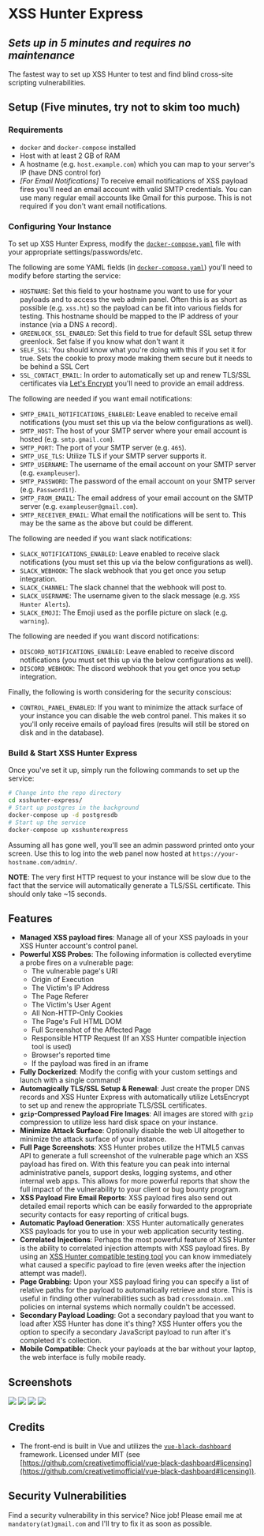 # XSS Hunter Express
## *Sets up in 5 minutes and requires no maintenance*

The fastest way to set up XSS Hunter to test and find blind cross-site scripting vulnerabilities.

## Setup (Five minutes, try not to skim too much)

### Requirements
* `docker` and `docker-compose` installed
* Host with at least 2 GB of RAM
* A hostname (e.g. `host.example.com`) which you can map to your server's IP (have DNS control for)
* *[For Email Notifications]* To receive email notifications of XSS payload fires you'll need an email account with valid SMTP credentials. You can use many regular email accounts like Gmail for this purpose. This is not required if you don't want email notifications.

### Configuring Your Instance
To set up XSS Hunter Express, modify the [`docker-compose.yaml`](https://github.com/mandatoryprogrammer/xsshunter-express/blob/main/docker-compose.yml) file with your appropriate settings/passwords/etc.

The following are some YAML fields (in [`docker-compose.yaml`](https://github.com/mandatoryprogrammer/xsshunter-express/blob/main/docker-compose.yml)) you'll need to modify before starting the service:

* `HOSTNAME`: Set this field to your hostname you want to use for your payloads and to access the web admin panel. Often this is as short as possible (e.g. `xss.ht`) so the payload can be fit into various fields for testing. This hostname should be mapped to the IP address of your instance (via a DNS `A` record).
* `GREENLOCK_SSL_ENABLED`: Set this field to true for default SSL setup threw greenlock. Set false if you know what don't want it
* `SELF_SSL`: You should know what you're doing with this if you set it for true. Sets the cookie to proxy mode making them secure but it needs to be behind a SSL Cert
* `SSL_CONTACT_EMAIL`: In order to automatically set up and renew TLS/SSL certificates via [Let's Encrypt](https://letsencrypt.org/) you'll need to provide an email address.

The following are needed if you want email notifications:

* `SMTP_EMAIL_NOTIFICATIONS_ENABLED`: Leave enabled to receive email notifications (you must set this up via the below configurations as well).
*  `SMTP_HOST`: The host of your SMTP server where your email account is hosted (e.g. `smtp.gmail.com`).
* `SMTP_PORT`: The port of your SMTP server (e.g. `465`).
* `SMTP_USE_TLS`: Utilize TLS if your SMTP server supports it.
* `SMTP_USERNAME`: The username of the email account on your SMTP server (e.g. `exampleuser`).
* `SMTP_PASSWORD`: The password of the email account on your SMTP server (e.g. `Password1!`).
* `SMTP_FROM_EMAIL`: The email address of your email account on the SMTP server (e.g. `exampleuser@gmail.com`).
* `SMTP_RECEIVER_EMAIL`: What email the notifications will be sent to. This may be the same as the above but could be different.

The following are needed if you want slack notifications:

* `SLACK_NOTIFICATIONS_ENABLED`: Leave enabled to receive slack notifications (you must set this up via the below configurations as well).
* `SLACK_WEBHOOK`: The slack webhook that you get once you setup integration.
* `SLACK_CHANNEL`: The slack channel that the webhook will post to.
* `SLACK_USERNAME`: The username given to the slack message (e.g. `XSS Hunter Alerts`).
* `SLACK_EMOJI`: The Emoji used as the porfile picture on slack (e.g. `warning`).

The following are needed if you want discord notifications:

* `DISCORD_NOTIFICATIONS_ENABLED`: Leave enabled to receive discord notifications (you must set this up via the below configurations as well).
* `DISCORD_WEBHOOK`: The discord webhook that you get once you setup integration.

Finally, the following is worth considering for the security conscious:

* `CONTROL_PANEL_ENABLED`: If you want to minimize the attack surface of your instance you can disable the web control panel. This makes it so you'll only receive emails of payload fires (results will still be stored on disk and in the database).


### Build & Start XSS Hunter Express

Once you've set it up, simply run the following commands to set up the service:

```bash
# Change into the repo directory
cd xsshunter-express/
# Start up postgres in the background
docker-compose up -d postgresdb
# Start up the service
docker-compose up xsshunterexpress
```

Assuming all has gone well, you'll see an admin password printed onto your screen. Use this to log into the web panel now hosted at `https://your-hostname.com/admin/`.

**NOTE**: The very first HTTP request to your instance will be slow due to the fact that the service will automatically generate a TLS/SSL certificate. This should only take ~15 seconds.

## Features
* **Managed XSS payload fires**: Manage all of your XSS payloads in your XSS Hunter account's control panel.
* **Powerful XSS Probes**: The following information is collected everytime a probe fires on a vulnerable page:
    * The vulnerable page's URI 
    * Origin of Execution 
    * The Victim's IP Address 
    * The Page Referer 
    * The Victim's User Agent 
    * All Non-HTTP-Only Cookies 
    * The Page's Full HTML DOM 
    * Full Screenshot of the Affected Page 
    * Responsible HTTP Request (If an XSS Hunter compatible injection tool is used)
    * Browser's reported time
    * If the payload was fired in an iframe 
* **Fully Dockerized**: Modify the config with your custom settings and launch with a single command!
* **Automagically TLS/SSL Setup & Renewal**: Just create the proper DNS records and XSS Hunter Express with automatically utilize LetsEncrypt to set up and renew the appropriate TLS/SSL certificates.
* **`gzip`-Compressed Payload Fire Images**: All images are stored with `gzip` compression to utilize less hard disk space on your instance.
* **Minimize Attack Surface**: Optionally disable the web UI altogether to minimize the attack surface of your instance.
* **Full Page Screenshots**: XSS Hunter probes utilize the HTML5 canvas API to generate a full screenshot of the vulnerable page which an XSS payload has fired on. With this feature you can peak into internal administrative panels, support desks, logging systems, and other internal web apps. This allows for more powerful reports that show the full impact of the vulnerability to your client or bug bounty program.
* **XSS Payload Fire Email Reports**: XSS payload fires also send out detailed email reports which can be easily forwarded to the appropriate security contacts for easy reporting of critical bugs.
* **Automatic Payload Generation**: XSS Hunter automatically generates XSS payloads for you to use in your web application security testing.
* **Correlated Injections**: Perhaps the most powerful feature of XSS Hunter is the ability to correlated injection attempts with XSS payload fires. By using an [XSS Hunter compatible testing tool](https://github.com/mandatoryprogrammer/xsshunter_client) you can know immediately what caused a specific payload to fire (even weeks after the injection attempt was made!).
* **Page Grabbing**: Upon your XSS payload firing you can specify a list of relative paths for the payload to automatically retrieve and store. This is useful in finding other vulnerabilities such as bad `crossdomain.xml` policies on internal systems which normally couldn't be accessed.
* **Secondary Payload Loading**: Got a secondary payload that you want to load after XSS Hunter has done it's thing? XSS Hunter offers you the option to specify a secondary JavaScript payload to run after it's completed it's collection.
* **Mobile Compatible**: Check your payloads at the bar without your laptop, the web interface is fully mobile ready.

## Screenshots

![](images/payload-fires.png)
![](images/collected-pages.png)
![](images/settings.png)
![](images/xss-payloads.png)

## Credits

* The front-end is built in Vue and utilizes the [`vue-black-dashboard`](https://github.com/creativetimofficial/vue-black-dashboard) framework. Licensed under MIT (see [https://github.com/creativetimofficial/vue-black-dashboard#licensing](https://github.com/creativetimofficial/vue-black-dashboard#licensing)).

## Security Vulnerabilities

Find a security vulnerability in this service? Nice job! Please email me at `mandatory(at)gmail.com` and I'll try to fix it as soon as possible.
